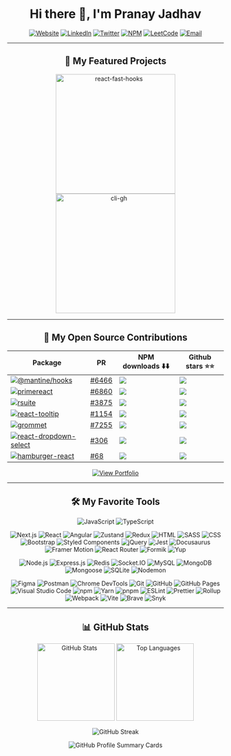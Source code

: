 <h1 align="center">Hi there 👋, I'm Pranay Jadhav</h1>

<p align="center">
  <a href="https://jpranays.netlify.app"><img src="https://img.shields.io/badge/Website-00C7B7?style=for-the-badge&logo=vercel&logoColor=white" alt="Website"></a>
  <a href="https://www.linkedin.com/in/jpranays"><img src="https://img.shields.io/badge/LinkedIn-0A66C2?style=for-the-badge&logo=linkedin&logoColor=white" alt="LinkedIn"></a>
  <a href="https://x.com/jpranays"><img src="https://img.shields.io/badge/Twitter-1DA1F2?style=for-the-badge&logo=x&logoColor=white" alt="Twitter"></a>
  <a href="https://www.npmjs.com/~jpranays"><img src="https://img.shields.io/badge/NPM-FC3939?style=for-the-badge&logo=npm&logoColor=white" alt="NPM"></a>
  <a href="https://leetcode.com/u/jpranays"><img src="https://img.shields.io/badge/LeetCode-FFA116?style=for-the-badge&logo=leetcode&logoColor=white" alt="LeetCode"></a>
    <a href="mailto:pranay1315@gmail.com"><img src="https://img.shields.io/badge/Email-D14836?style=for-the-badge&logo=gmail&logoColor=white" alt="Email"></a>
</p>

---

<h2 align="center">🤩 My Featured Projects</h2>

<p align="center">
  <a href="https://github.com/jpranays/react-fast-hooks">
    <picture>
      <source media="(prefers-color-scheme: dark)" srcset="https://denvercoder1-github-readme-stats.vercel.app/api/pin/?username=jpranays&repo=react-fast-hooks&theme=dracula&title_color=58a6ff&hide_border=false&icon_color=79c0ff&show_icons=false" />
      <source media="(prefers-color-scheme: light)" srcset="https://denvercoder1-github-readme-stats.vercel.app/api/pin/?username=jpranays&repo=react-fast-hooks&theme=default&title_color=0366d6&hide_border=false&icon_color=58a6ff&show_icons=false" />
      <img width="278" alt="react-fast-hooks" src="https://denvercoder1-github-readme-stats.vercel.app/api/pin/?username=jpranays&repo=react-fast-hooks&theme=default&title_color=0366d6&hide_border=false&icon_color=58a6ff&show_icons=false" />
    </picture>
  </a>

  <a href="https://github.com/jpranays/cli-gh">
    <picture>
      <source media="(prefers-color-scheme: dark)" srcset="https://denvercoder1-github-readme-stats.vercel.app/api/pin/?username=jpranays&repo=cli-gh&theme=dracula&title_color=58a6ff&hide_border=false&icon_color=79c0ff&show_icons=false" />
      <source media="(prefers-color-scheme: light)" srcset="https://denvercoder1-github-readme-stats.vercel.app/api/pin/?username=jpranays&repo=cli-gh&theme=default&title_color=0366d6&hide_border=false&icon_color=58a6ff&show_icons=false" />
      <img width="278" alt="cli-gh" src="https://denvercoder1-github-readme-stats.vercel.app/api/pin/?username=jpranays&repo=cli-gh&theme=default&title_color=0366d6&hide_border=false&icon_color=58a6ff&show_icons=false" />
    </picture>
  </a>
</p>

---

<h2 align="center">📘 My Open Source Contributions</h2>

<div align="center">

| Package | PR | NPM downloads ⬇️⬇️ | Github stars ⭐⭐ |
|--------|-----|--------------------|------------------|
| <a href="https://www.npmjs.com/package/@mantine/hooks"><img src="https://img.shields.io/npm/v/@mantine/hooks?label=@mantine/hooks&style=for-the-badge&logo=npm" alt="@mantine/hooks" /></a> | [#6466](https://github.com/mantinedev/mantine/pull/6466) | <a href="https://www.npmjs.com/package/@mantine/hooks"><img src="https://img.shields.io/npm/dm/@mantine/hooks" /></a> | <a href="https://github.com/mantinedev/mantine"><img src="https://img.shields.io/github/stars/mantinedev/mantine" /></a> |
| <a href="https://www.npmjs.com/package/primereact"><img src="https://img.shields.io/npm/v/primereact?label=primereact&style=for-the-badge&logo=npm" alt="primereact" /></a> | [#6860](https://github.com/primefaces/primereact/pull/6860) | <a href="https://www.npmjs.com/package/primereact"><img src="https://img.shields.io/npm/dm/primereact" /></a> | <a href="https://github.com/primefaces/primereact"><img src="https://img.shields.io/github/stars/primefaces/primereact" /></a> |
| <a href="https://www.npmjs.com/package/rsuite"><img src="https://img.shields.io/npm/v/rsuite?label=rsuite&style=for-the-badge&logo=npm" alt="rsuite" /></a> | [#3875](https://github.com/rsuite/rsuite/pull/3875) | <a href="https://www.npmjs.com/package/rsuite"><img src="https://img.shields.io/npm/dm/rsuite" /></a> | <a href="https://github.com/rsuite/rsuite"><img src="https://img.shields.io/github/stars/rsuite/rsuite" /></a> |
| <a href="https://www.npmjs.com/package/react-tooltip"><img src="https://img.shields.io/npm/v/react-tooltip?label=react-tooltip&style=for-the-badge&logo=npm" alt="react-tooltip" /></a> | [#1154](https://github.com/ReactTooltip/react-tooltip/pull/1154) | <a href="https://www.npmjs.com/package/react-tooltip"><img src="https://img.shields.io/npm/dm/react-tooltip" /></a> | <a href="https://github.com/ReactTooltip/react-tooltip"><img src="https://img.shields.io/github/stars/ReactTooltip/react-tooltip" /></a> |
| <a href="https://www.npmjs.com/package/grommet"><img src="https://img.shields.io/npm/v/grommet?label=grommet&style=for-the-badge&logo=npm" alt="grommet" /></a> | [#7255](https://github.com/grommet/grommet/pull/7255) | <a href="https://www.npmjs.com/package/grommet"><img src="https://img.shields.io/npm/dm/grommet" /></a> | <a href="https://github.com/grommet/grommet"><img src="https://img.shields.io/github/stars/grommet/grommet" /></a> |
| <a href="https://www.npmjs.com/package/react-dropdown-select"><img src="https://img.shields.io/npm/v/react-dropdown-select?label=react-dropdown-select&style=for-the-badge&logo=npm" alt="react-dropdown-select" /></a> | [#306](https://github.com/sanusart/react-dropdown-select/pull/306) | <a href="https://www.npmjs.com/package/react-dropdown-select"><img src="https://img.shields.io/npm/dm/react-dropdown-select" /></a> | <a href="https://github.com/sanusart/react-dropdown-select"><img src="https://img.shields.io/github/stars/sanusart/react-dropdown-select" /></a> |
| <a href="https://www.npmjs.com/package/hamburger-react"><img src="https://img.shields.io/npm/v/hamburger-react?label=hamburger-react&style=for-the-badge&logo=npm" alt="hamburger-react" /></a> | [#68](https://github.com/cyntler/hamburger-react/pull/68) | <a href="https://www.npmjs.com/package/hamburger-react"><img src="https://img.shields.io/npm/dm/hamburger-react" /></a> | <a href="https://github.com/cyntler/hamburger-react"><img src="https://img.shields.io/github/stars/cyntler/hamburger-react" /></a> |

</div>


<p align="center">
  <a href="https://github.com/jpranays/pranay-portfolio?tab=readme-ov-file#pranay-sunil-jadhav" target="_blank" rel="noopener noreferrer">
    <img src="https://img.shields.io/badge/View%20Full%20Portfolio-181717?style=for-the-badge&logo=github&logoColor=white" alt="View Portfolio">
  </a>
</p>

---

<h2 align="center">🛠️ My Favorite Tools</h2>

<!-- 🧑‍💻 Languages -->
<p align="center">
  <img alt="JavaScript" src="https://img.shields.io/badge/JavaScript-F7DF1E.svg?logo=javascript&logoColor=black">
  <img alt="TypeScript" src="https://img.shields.io/badge/TypeScript-007ACC.svg?logo=typescript&logoColor=white">
</p>

<!-- 🎨 Front-end -->
<p align="center">
  <img alt="Next.js" src="https://img.shields.io/badge/Next.js-000000.svg?logo=next.js&logoColor=white">
  <img alt="React" src="https://img.shields.io/badge/React-20232a.svg?logo=react&logoColor=61DAFB">
  <img alt="Angular" src="https://img.shields.io/badge/Angular-DD0031.svg?logo=angular&logoColor=white">
  <img alt="Zustand" src="https://img.shields.io/badge/Zustand-000.svg?logo=zustand&logoColor=white">
  <img alt="Redux" src="https://img.shields.io/badge/Redux-764ABC.svg?logo=redux&logoColor=white">
  <img alt="HTML" src="https://img.shields.io/badge/HTML-E34F26.svg?logo=html5&logoColor=white">
  <img alt="SASS" src="https://img.shields.io/badge/SASS-cc6699.svg?logo=sass&logoColor=white">
  <img alt="CSS" src="https://img.shields.io/badge/CSS-1572B6.svg?logo=css3&logoColor=white">
  <img alt="Bootstrap" src="https://img.shields.io/badge/Bootstrap-7952B3.svg?logo=bootstrap&logoColor=white">
  <img alt="Styled Components" src="https://img.shields.io/badge/Styled--Components-DB7093?logo=styled-components&logoColor=white">
  <img alt="jQuery" src="https://img.shields.io/badge/jQuery-0769AD.svg?logo=jquery&logoColor=white">
  <img alt="Jest" src="https://img.shields.io/badge/Jest-C21325.svg?logo=jest&logoColor=white">
  <img alt="Docusaurus" src="https://img.shields.io/badge/Docusaurus-000000?logo=docusaurus&logoColor=white">
  <img alt="Framer Motion" src="https://img.shields.io/badge/Framer%20Motion-0081CB.svg?logo=framer&logoColor=white">
  <img alt="React Router" src="https://img.shields.io/badge/React%20Router-CA4245.svg?logo=react-router&logoColor=white">
  <img alt="Formik" src="https://img.shields.io/badge/Formik-0B1D3D.svg?logo=formik&logoColor=white">
  <img alt="Yup" src="https://img.shields.io/badge/Yup-0A4B8D.svg?logo=yup&logoColor=white">
</p>

<!-- ⚙️ Back-end -->
<p align="center">
  <img alt="Node.js" src="https://img.shields.io/badge/Node.js-339933.svg?logo=node.js&logoColor=white">
  <img alt="Express.js" src="https://img.shields.io/badge/Express.js-404d59.svg?logo=express&logoColor=white">
  <img alt="Redis" src="https://img.shields.io/badge/Redis-DC382D.svg?logo=redis&logoColor=white">
  <img alt="Socket.IO" src="https://img.shields.io/badge/Socket.IO-010101.svg?logo=socket.io&logoColor=white">
  <img alt="MySQL" src="https://img.shields.io/badge/MySQL-00758F.svg?logo=mysql&logoColor=white">
  <img alt="MongoDB" src="https://img.shields.io/badge/MongoDB-4ea94b.svg?logo=mongodb&logoColor=white">
  <img alt="Mongoose" src="https://img.shields.io/badge/Mongoose-880000.svg?logo=mongoose&logoColor=white">
  <img alt="SQLite" src="https://img.shields.io/badge/SQLite-003B57.svg?logo=sqlite&logoColor=white">
  <img alt="Nodemon" src="https://img.shields.io/badge/Nodemon-76D04B.svg?logo=nodemon&logoColor=white">
</p>

<!-- 🧰 Tools -->
<p  align="center">
  <img alt="Figma" src="https://img.shields.io/badge/Figma-F24E1E.svg?logo=figma&logoColor=white">
  <img alt="Postman" src="https://img.shields.io/badge/Postman-FF6C37.svg?logo=postman&logoColor=white">
  <img alt="Chrome DevTools" src="https://img.shields.io/badge/Chrome%20DevTools-4285F4.svg?logo=google-chrome&logoColor=white">
  <img alt="Git" src="https://img.shields.io/badge/Git-F05033.svg?logo=git&logoColor=white">
  <img alt="GitHub" src="https://img.shields.io/badge/GitHub-181717.svg?logo=github&logoColor=white">
  <img alt="GitHub Pages" src="https://img.shields.io/badge/GitHub%20Pages-327FC7.svg?logo=github&logoColor=white">
  <img alt="Visual Studio Code" src="https://img.shields.io/badge/Visual%20Studio%20Code-007ACC.svg?logo=visual-studio-code&logoColor=white">
  <img alt="npm" src="https://img.shields.io/badge/npm-CB3837.svg?logo=npm&logoColor=white">
  <img alt="Yarn" src="https://img.shields.io/badge/Yarn-2C8EBB.svg?logo=yarn&logoColor=white">
  <img alt="pnpm" src="https://img.shields.io/badge/pnpm-F69220.svg?logo=pnpm&logoColor=white">
  <img alt="ESLint" src="https://img.shields.io/badge/ESLint-4B3263.svg?logo=eslint&logoColor=white">
  <img alt="Prettier" src="https://img.shields.io/badge/Prettier-F7B93E.svg?logo=prettier&logoColor=black">
  <img alt="Rollup" src="https://img.shields.io/badge/Rollup-EC4A3F.svg?logo=rollup.js&logoColor=white">
  <img alt="Webpack" src="https://img.shields.io/badge/Webpack-8DD6F9.svg?logo=webpack&logoColor=black">
  <img alt="Vite" src="https://img.shields.io/badge/Vite-646CFF.svg?logo=vite&logoColor=white"/>
  <img alt="Brave" src="https://img.shields.io/badge/Brave-FF5900.svg?logo=brave&logoColor=white">
  <img alt="Snyk" src="https://img.shields.io/badge/Snyk-4F86F7.svg?logo=snyk&logoColor=white">
</p>

---

<h2 align="center">📊 GitHub Stats</h2>

<p align="center">
  <picture>
    <source media="(prefers-color-scheme: dark)" srcset="https://github-readme-stats.vercel.app/api?username=jpranays&show_icons=true&theme=dracula&title_color=58a6ff&icon_color=79c0ff&hide_border=false" />
    <source media="(prefers-color-scheme: light)" srcset="https://github-readme-stats.vercel.app/api?username=jpranays&show_icons=true&theme=default&title_color=0366d6&icon_color=0366d6&hide_border=false" />
    <img height="180em" alt="GitHub Stats" src="https://github-readme-stats.vercel.app/api?username=jpranays&show_icons=true&theme=default&title_color=0366d6&icon_color=0366d6&hide_border=false" />
  </picture>

  <picture>
    <source media="(prefers-color-scheme: dark)" srcset="https://github-readme-stats.vercel.app/api/top-langs/?username=jpranays&layout=compact&theme=dracula&title_color=58a6ff&hide_border=false" />
    <source media="(prefers-color-scheme: light)" srcset="https://github-readme-stats.vercel.app/api/top-langs/?username=jpranays&layout=compact&theme=default&title_color=0366d6&hide_border=false" />
    <img height="180em" alt="Top Languages" src="https://github-readme-stats.vercel.app/api/top-langs/?username=jpranays&layout=compact&theme=default&title_color=0366d6&hide_border=false" />
  </picture>
</p>

<p align="center">
  <picture>
    <source media="(prefers-color-scheme: dark)" srcset="https://github-readme-streak-stats.herokuapp.com?user=jpranays&theme=dracula&ring=58a6ff&fire=FF6C37&currStreakNum=FFFFFF&sideLabels=FFFFFF&dates=AAAAAA&hide_border=false" />
    <source media="(prefers-color-scheme: light)" srcset="https://github-readme-streak-stats.herokuapp.com?user=jpranays&theme=default&ring=0366d6&fire=FF6C37&currStreakNum=000000&sideLabels=000000&dates=666666&hide_border=false" />
    <img alt="GitHub Streak" src="https://github-readme-streak-stats.herokuapp.com?user=jpranays&theme=default&ring=0366d6&fire=FF6C37&currStreakNum=000000&sideLabels=000000&dates=666666&hide_border=false" />
  </picture>
</p>

<p align="center">
  <picture>
    <source media="(prefers-color-scheme: dark)" srcset="https://github-profile-summary-cards.vercel.app/api/cards/profile-details?username=jpranays&theme=dracula" />
    <source media="(prefers-color-scheme: light)" srcset="https://github-profile-summary-cards.vercel.app/api/cards/profile-details?username=jpranays&theme=default" />
    <img alt="GitHub Profile Summary Cards" src="https://github-profile-summary-cards.vercel.app/api/cards/profile-details?username=jpranays&theme=default" />
  </picture>
</p>
